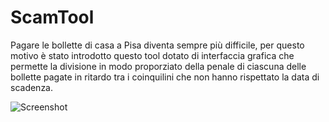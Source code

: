 # ScamTool
Pagare le bollette di casa a Pisa diventa sempre più difficile, per questo motivo è stato introdotto questo tool dotato di interfaccia grafica che permette la divisione in modo proporziato della penale di ciascuna delle bollette pagate in ritardo tra i coinquilini che non hanno rispettato la data di scadenza.  

![Screenshot](/main/Screenshots/screenshot_1.PNG?raw=true)

